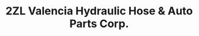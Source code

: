 ---
title: "2ZL Valencia Hydraulic Hose & Auto Parts Corp."
url: /maramag/2zl-valencia-hydraulic-hose-and-auto-parts-corp/
shop: car parts
---